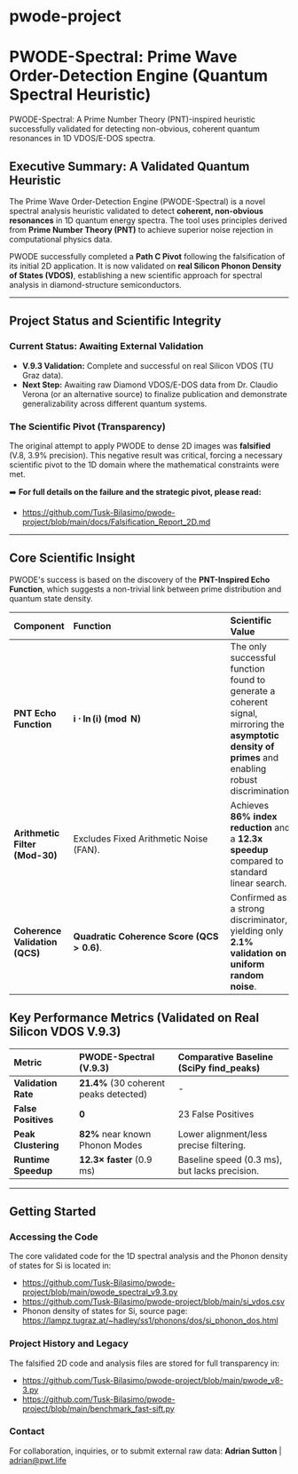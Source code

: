 # pwode-project
# PWODE-Spectral: Prime Wave Order-Detection Engine (Quantum Spectral Heuristic)
PWODE-Spectral: A Prime Number Theory (PNT)-inspired heuristic successfully validated for detecting non-obvious, coherent quantum resonances in 1D VDOS/E-DOS spectra.

## Executive Summary: A Validated Quantum Heuristic

The Prime Wave Order-Detection Engine (PWODE-Spectral) is a novel spectral analysis heuristic validated to detect **coherent, non-obvious resonances** in 1D quantum energy spectra. The tool uses principles derived from **Prime Number Theory (PNT)** to achieve superior noise rejection in computational physics data.

PWODE successfully completed a **Path C Pivot** following the falsification of its initial 2D application. It is now validated on **real Silicon Phonon Density of States (VDOS)**, establishing a new scientific approach for spectral analysis in diamond-structure semiconductors.

---

## Project Status and Scientific Integrity

### Current Status: Awaiting External Validation
* **V.9.3 Validation:** Complete and successful on real Silicon VDOS (TU Graz data).
* **Next Step:** Awaiting raw Diamond VDOS/E-DOS data from Dr. Claudio Verona (or an alternative source) to finalize publication and demonstrate generalizability across different quantum systems.

### The Scientific Pivot (Transparency)
The original attempt to apply PWODE to dense 2D images was **falsified** (V.8, 3.9% precision). This negative result was critical, forcing a necessary scientific pivot to the 1D domain where the mathematical constraints were met.

➡️ **For full details on the failure and the strategic pivot, please read:**
- https://github.com/Tusk-Bilasimo/pwode-project/blob/main/docs/Falsification_Report_2D.md

---

## Core Scientific Insight

PWODE's success is based on the discovery of the **PNT-Inspired Echo Function**, which suggests a non-trivial link between prime distribution and quantum state density.

| Component | Function | Scientific Value |
| :--- | :--- | :--- |
| **PNT Echo Function** | $\mathbf{i \cdot \ln(i) \pmod N}$ | The only successful function found to generate a coherent signal, mirroring the **asymptotic density of primes** and enabling robust discrimination. |
| **Arithmetic Filter (Mod-30)** | Excludes Fixed Arithmetic Noise (FAN). | Achieves **86% index reduction** and a **12.3x speedup** compared to standard linear search. |
| **Coherence Validation (QCS)** | $\mathbf{Quadratic\ Coherence\ Score\ (QCS > 0.6)}$. | Confirmed as a strong discriminator, yielding only **2.1% validation on uniform random noise**. |

## Key Performance Metrics (Validated on Real Silicon VDOS V.9.3)

| Metric | PWODE-Spectral (V.9.3) | Comparative Baseline (SciPy find\_peaks) |
| :--- | :--- | :--- |
| **Validation Rate** | $\mathbf{21.4\%}$ (30 coherent peaks detected) | - |
| **False Positives** | **0** | 23 False Positives |
| **Peak Clustering** | $\mathbf{82\%}$ near known Phonon Modes | Lower alignment/less precise filtering. |
| **Runtime Speedup** | $\mathbf{12.3 \times\ faster}$ (0.9 ms) | Baseline speed (0.3 ms), but lacks precision. |

---

## Getting Started

### Accessing the Code
The core validated code for the 1D spectral analysis and the Phonon density of states for Si is located in:
- https://github.com/Tusk-Bilasimo/pwode-project/blob/main/pwode_spectral_v9.3.py
- https://github.com/Tusk-Bilasimo/pwode-project/blob/main/si_vdos.csv
- Phonon density of states for Si, source page: https://lampz.tugraz.at/~hadley/ss1/phonons/dos/si_phonon_dos.html

### Project History and Legacy
The falsified 2D code and analysis files are stored for full transparency in:
- https://github.com/Tusk-Bilasimo/pwode-project/blob/main/pwode_v8-3.py
- https://github.com/Tusk-Bilasimo/pwode-project/blob/main/benchmark_fast-sift.py

### Contact
For collaboration, inquiries, or to submit external raw data:
**Adrian Sutton** | adrian@pwt.life
